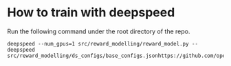 # How to train with deepspeed
Run the following command under the root directory of the repo.
```shell
deepspeed --num_gpus=1 src/reward_modelling/reward_model.py --deepspeed src/reward_modelling/ds_configs/base_configs.jsonhttps://github.com/openfeedback/superhf.git
```
